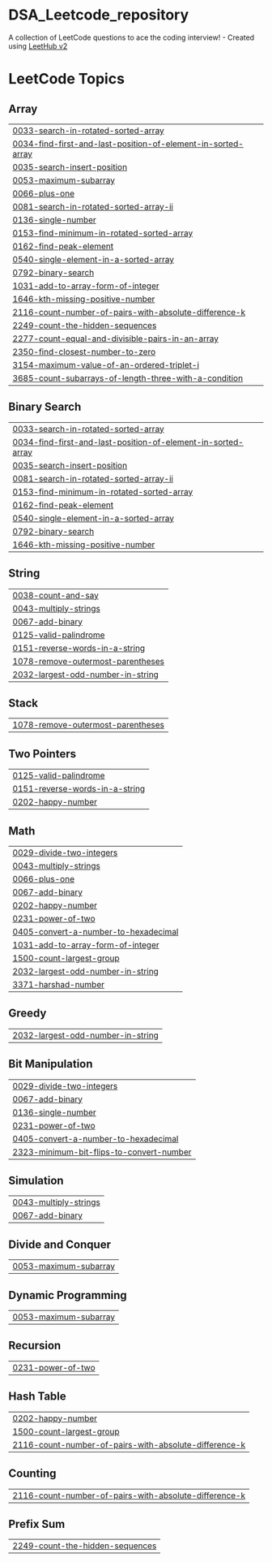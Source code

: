 # DSA_Leetcode_repository
A collection of LeetCode questions to ace the coding interview! - Created using [LeetHub v2](https://github.com/arunbhardwaj/LeetHub-2.0)

<!---LeetCode Topics Start-->
# LeetCode Topics
## Array
|  |
| ------- |
| [0033-search-in-rotated-sorted-array](https://github.com/PransuMishra/DSA_Leetcode_repository/tree/master/0033-search-in-rotated-sorted-array) |
| [0034-find-first-and-last-position-of-element-in-sorted-array](https://github.com/PransuMishra/DSA_Leetcode_repository/tree/master/0034-find-first-and-last-position-of-element-in-sorted-array) |
| [0035-search-insert-position](https://github.com/PransuMishra/DSA_Leetcode_repository/tree/master/0035-search-insert-position) |
| [0053-maximum-subarray](https://github.com/PransuMishra/DSA_Leetcode_repository/tree/master/0053-maximum-subarray) |
| [0066-plus-one](https://github.com/PransuMishra/DSA_Leetcode_repository/tree/master/0066-plus-one) |
| [0081-search-in-rotated-sorted-array-ii](https://github.com/PransuMishra/DSA_Leetcode_repository/tree/master/0081-search-in-rotated-sorted-array-ii) |
| [0136-single-number](https://github.com/PransuMishra/DSA_Leetcode_repository/tree/master/0136-single-number) |
| [0153-find-minimum-in-rotated-sorted-array](https://github.com/PransuMishra/DSA_Leetcode_repository/tree/master/0153-find-minimum-in-rotated-sorted-array) |
| [0162-find-peak-element](https://github.com/PransuMishra/DSA_Leetcode_repository/tree/master/0162-find-peak-element) |
| [0540-single-element-in-a-sorted-array](https://github.com/PransuMishra/DSA_Leetcode_repository/tree/master/0540-single-element-in-a-sorted-array) |
| [0792-binary-search](https://github.com/PransuMishra/DSA_Leetcode_repository/tree/master/0792-binary-search) |
| [1031-add-to-array-form-of-integer](https://github.com/PransuMishra/DSA_Leetcode_repository/tree/master/1031-add-to-array-form-of-integer) |
| [1646-kth-missing-positive-number](https://github.com/PransuMishra/DSA_Leetcode_repository/tree/master/1646-kth-missing-positive-number) |
| [2116-count-number-of-pairs-with-absolute-difference-k](https://github.com/PransuMishra/DSA_Leetcode_repository/tree/master/2116-count-number-of-pairs-with-absolute-difference-k) |
| [2249-count-the-hidden-sequences](https://github.com/PransuMishra/DSA_Leetcode_repository/tree/master/2249-count-the-hidden-sequences) |
| [2277-count-equal-and-divisible-pairs-in-an-array](https://github.com/PransuMishra/DSA_Leetcode_repository/tree/master/2277-count-equal-and-divisible-pairs-in-an-array) |
| [2350-find-closest-number-to-zero](https://github.com/PransuMishra/DSA_Leetcode_repository/tree/master/2350-find-closest-number-to-zero) |
| [3154-maximum-value-of-an-ordered-triplet-i](https://github.com/PransuMishra/DSA_Leetcode_repository/tree/master/3154-maximum-value-of-an-ordered-triplet-i) |
| [3685-count-subarrays-of-length-three-with-a-condition](https://github.com/PransuMishra/DSA_Leetcode_repository/tree/master/3685-count-subarrays-of-length-three-with-a-condition) |
## Binary Search
|  |
| ------- |
| [0033-search-in-rotated-sorted-array](https://github.com/PransuMishra/DSA_Leetcode_repository/tree/master/0033-search-in-rotated-sorted-array) |
| [0034-find-first-and-last-position-of-element-in-sorted-array](https://github.com/PransuMishra/DSA_Leetcode_repository/tree/master/0034-find-first-and-last-position-of-element-in-sorted-array) |
| [0035-search-insert-position](https://github.com/PransuMishra/DSA_Leetcode_repository/tree/master/0035-search-insert-position) |
| [0081-search-in-rotated-sorted-array-ii](https://github.com/PransuMishra/DSA_Leetcode_repository/tree/master/0081-search-in-rotated-sorted-array-ii) |
| [0153-find-minimum-in-rotated-sorted-array](https://github.com/PransuMishra/DSA_Leetcode_repository/tree/master/0153-find-minimum-in-rotated-sorted-array) |
| [0162-find-peak-element](https://github.com/PransuMishra/DSA_Leetcode_repository/tree/master/0162-find-peak-element) |
| [0540-single-element-in-a-sorted-array](https://github.com/PransuMishra/DSA_Leetcode_repository/tree/master/0540-single-element-in-a-sorted-array) |
| [0792-binary-search](https://github.com/PransuMishra/DSA_Leetcode_repository/tree/master/0792-binary-search) |
| [1646-kth-missing-positive-number](https://github.com/PransuMishra/DSA_Leetcode_repository/tree/master/1646-kth-missing-positive-number) |
## String
|  |
| ------- |
| [0038-count-and-say](https://github.com/PransuMishra/DSA_Leetcode_repository/tree/master/0038-count-and-say) |
| [0043-multiply-strings](https://github.com/PransuMishra/DSA_Leetcode_repository/tree/master/0043-multiply-strings) |
| [0067-add-binary](https://github.com/PransuMishra/DSA_Leetcode_repository/tree/master/0067-add-binary) |
| [0125-valid-palindrome](https://github.com/PransuMishra/DSA_Leetcode_repository/tree/master/0125-valid-palindrome) |
| [0151-reverse-words-in-a-string](https://github.com/PransuMishra/DSA_Leetcode_repository/tree/master/0151-reverse-words-in-a-string) |
| [1078-remove-outermost-parentheses](https://github.com/PransuMishra/DSA_Leetcode_repository/tree/master/1078-remove-outermost-parentheses) |
| [2032-largest-odd-number-in-string](https://github.com/PransuMishra/DSA_Leetcode_repository/tree/master/2032-largest-odd-number-in-string) |
## Stack
|  |
| ------- |
| [1078-remove-outermost-parentheses](https://github.com/PransuMishra/DSA_Leetcode_repository/tree/master/1078-remove-outermost-parentheses) |
## Two Pointers
|  |
| ------- |
| [0125-valid-palindrome](https://github.com/PransuMishra/DSA_Leetcode_repository/tree/master/0125-valid-palindrome) |
| [0151-reverse-words-in-a-string](https://github.com/PransuMishra/DSA_Leetcode_repository/tree/master/0151-reverse-words-in-a-string) |
| [0202-happy-number](https://github.com/PransuMishra/DSA_Leetcode_repository/tree/master/0202-happy-number) |
## Math
|  |
| ------- |
| [0029-divide-two-integers](https://github.com/PransuMishra/DSA_Leetcode_repository/tree/master/0029-divide-two-integers) |
| [0043-multiply-strings](https://github.com/PransuMishra/DSA_Leetcode_repository/tree/master/0043-multiply-strings) |
| [0066-plus-one](https://github.com/PransuMishra/DSA_Leetcode_repository/tree/master/0066-plus-one) |
| [0067-add-binary](https://github.com/PransuMishra/DSA_Leetcode_repository/tree/master/0067-add-binary) |
| [0202-happy-number](https://github.com/PransuMishra/DSA_Leetcode_repository/tree/master/0202-happy-number) |
| [0231-power-of-two](https://github.com/PransuMishra/DSA_Leetcode_repository/tree/master/0231-power-of-two) |
| [0405-convert-a-number-to-hexadecimal](https://github.com/PransuMishra/DSA_Leetcode_repository/tree/master/0405-convert-a-number-to-hexadecimal) |
| [1031-add-to-array-form-of-integer](https://github.com/PransuMishra/DSA_Leetcode_repository/tree/master/1031-add-to-array-form-of-integer) |
| [1500-count-largest-group](https://github.com/PransuMishra/DSA_Leetcode_repository/tree/master/1500-count-largest-group) |
| [2032-largest-odd-number-in-string](https://github.com/PransuMishra/DSA_Leetcode_repository/tree/master/2032-largest-odd-number-in-string) |
| [3371-harshad-number](https://github.com/PransuMishra/DSA_Leetcode_repository/tree/master/3371-harshad-number) |
## Greedy
|  |
| ------- |
| [2032-largest-odd-number-in-string](https://github.com/PransuMishra/DSA_Leetcode_repository/tree/master/2032-largest-odd-number-in-string) |
## Bit Manipulation
|  |
| ------- |
| [0029-divide-two-integers](https://github.com/PransuMishra/DSA_Leetcode_repository/tree/master/0029-divide-two-integers) |
| [0067-add-binary](https://github.com/PransuMishra/DSA_Leetcode_repository/tree/master/0067-add-binary) |
| [0136-single-number](https://github.com/PransuMishra/DSA_Leetcode_repository/tree/master/0136-single-number) |
| [0231-power-of-two](https://github.com/PransuMishra/DSA_Leetcode_repository/tree/master/0231-power-of-two) |
| [0405-convert-a-number-to-hexadecimal](https://github.com/PransuMishra/DSA_Leetcode_repository/tree/master/0405-convert-a-number-to-hexadecimal) |
| [2323-minimum-bit-flips-to-convert-number](https://github.com/PransuMishra/DSA_Leetcode_repository/tree/master/2323-minimum-bit-flips-to-convert-number) |
## Simulation
|  |
| ------- |
| [0043-multiply-strings](https://github.com/PransuMishra/DSA_Leetcode_repository/tree/master/0043-multiply-strings) |
| [0067-add-binary](https://github.com/PransuMishra/DSA_Leetcode_repository/tree/master/0067-add-binary) |
## Divide and Conquer
|  |
| ------- |
| [0053-maximum-subarray](https://github.com/PransuMishra/DSA_Leetcode_repository/tree/master/0053-maximum-subarray) |
## Dynamic Programming
|  |
| ------- |
| [0053-maximum-subarray](https://github.com/PransuMishra/DSA_Leetcode_repository/tree/master/0053-maximum-subarray) |
## Recursion
|  |
| ------- |
| [0231-power-of-two](https://github.com/PransuMishra/DSA_Leetcode_repository/tree/master/0231-power-of-two) |
## Hash Table
|  |
| ------- |
| [0202-happy-number](https://github.com/PransuMishra/DSA_Leetcode_repository/tree/master/0202-happy-number) |
| [1500-count-largest-group](https://github.com/PransuMishra/DSA_Leetcode_repository/tree/master/1500-count-largest-group) |
| [2116-count-number-of-pairs-with-absolute-difference-k](https://github.com/PransuMishra/DSA_Leetcode_repository/tree/master/2116-count-number-of-pairs-with-absolute-difference-k) |
## Counting
|  |
| ------- |
| [2116-count-number-of-pairs-with-absolute-difference-k](https://github.com/PransuMishra/DSA_Leetcode_repository/tree/master/2116-count-number-of-pairs-with-absolute-difference-k) |
## Prefix Sum
|  |
| ------- |
| [2249-count-the-hidden-sequences](https://github.com/PransuMishra/DSA_Leetcode_repository/tree/master/2249-count-the-hidden-sequences) |
<!---LeetCode Topics End-->